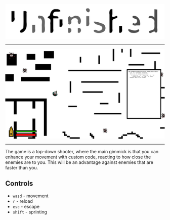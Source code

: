![](Assets/logo.png)

---

![](Assets/screenshot.png)

---

The game is a top-down shooter, where the main gimmick is that you can enhance your movement with custom code, reacting to how close the enemies are to you. This will be an advantage against enemies that are faster than you.

## Controls
- `wasd` - movement
- `r` - reload
- `esc` - escape
- `shift` - sprinting
